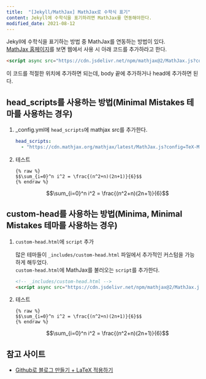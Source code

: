 ```yaml
---
title:  "[Jekyll/MathJax] MathJax로 수학식 표기"
content: Jekyll에 수학식을 표기하려면 MathJax를 연동해야한다.
modified_date: 2021-08-12
---
```


Jekyll에 수학식을 표기하는 방법 중 MathJax를 연동하는 방법이 있다.  
[MathJax 홈페이지](https://www.mathjax.org/#gettingstarted)를 보면 웹에서 사용 시 아래 코드를 추가하라고 한다.  

```html
<script async src="https://cdn.jsdelivr.net/npm/mathjax@2/MathJax.js?config=TeX-AMS-MML_CHTML"></script>
```

이 코드를 적절한 위치에 추가하면 되는데, body 끝에 추가하거나 head에 추가하면 된다.  

## head_scripts를 사용하는 방법(Minimal Mistakes 테마를 사용하는 경우)

1. _config.yml에 `head_scripts`에 mathjax src를 추가한다.
    ```yml
    head_scripts:
      - "https://cdn.mathjax.org/mathjax/latest/MathJax.js?config=TeX-MML-AM_CHTML"

    ```

2. 테스트
    ```
    {% raw %}
    $$\sum_{i=0}^n i^2 = \frac{(n^2+n)(2n+1)}{6}$$
    {% endraw %}
    ```
    $$\sum_{i=0}^n i^2 = \frac{(n^2+n)(2n+1)}{6}$$

## custom-head를 사용하는 방법(Minima, Minimal Mistakes 테마를 사용하는 경우)

1. `custom-head.html`에 `script` 추가
    
    많은 테마들이 `_includes/custom-head.html` 파일에서 추가적인 커스텀을 가능하게 해두었다.  
    `custom-head.html`에 MathJax를 불러오는 `script`를 추가한다.
    ```html
    <!-- _includes/custom-head.html -->
    <script async src="https://cdn.jsdelivr.net/npm/mathjax@2/MathJax.js?config=TeX-AMS-MML_CHTML"></script>
    ```

2. 테스트
    ```
    {% raw %}
    $$\sum_{i=0}^n i^2 = \frac{(n^2+n)(2n+1)}{6}$$
    {% endraw %}
    ```
    $$\sum_{i=0}^n i^2 = \frac{(n^2+n)(2n+1)}{6}$$

## 참고 사이트
- [Github로 블로그 만들기 + LaTeX 적용하기](https://helloworldpark.github.io/jekyll/update/2016/12/18/Github-and-Latex.html)
